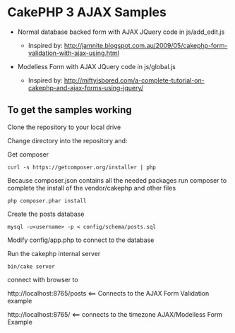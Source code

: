 # CakePHP 3 AJAX Samples

* Normal database backed form with AJAX JQuery code in js/add_edit.js
   	* Inspired by: http://jamnite.blogspot.com.au/2009/05/cakephp-form-validation-with-ajax-using.html

* Modelless Form with AJAX JQuery code in js/global.js
	* Inspired by: http://miftyisbored.com/a-complete-tutorial-on-cakephp-and-ajax-forms-using-jquery/ 

## To get the samples working

Clone the repository to your local drive

Change directory into the repository and:

Get composer

	curl -s https://getcomposer.org/installer | php

Because composer.json contains all the needed packages run composer to complete the install of the vendor/cakephp and other files

	php composer.phar install

Create the posts database 

	mysql -u<username> -p < config/schema/posts.sql

Modify config/app.php to connect to the database

Run the cakephp internal server

	bin/cake server

connect with browser to 

http://localhost:8765/posts <== Connects to the AJAX Form Validation example

http://localhost:8765/ <== connects to the timezone AJAX/Modelless Form Example
